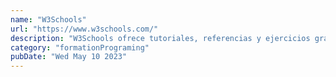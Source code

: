```yaml
---
name: "W3Schools"
url: "https://www.w3schools.com/"
description: "W3Schools ofrece tutoriales, referencias y ejercicios gratuitos en línea en todos los idiomas principales de la web."
category: "formationPrograming"
pubDate: "Wed May 10 2023"
---
```

